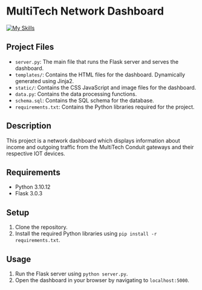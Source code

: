 # MultiTech Network Dashboard

[![My Skills](https://skillicons.dev/icons?i=python,flask,js,mysql,html,css,github)](https://skillicons.dev)

## Project Files
- `server.py`: The main file that runs the Flask server and serves the dashboard.
- `templates/`: Contains the HTML files for the dashboard. Dynamically generated using Jinja2.
- `static/`: Contains the CSS JavaScript and image files for the dashboard.
- `data.py`: Contains the data processing functions.
- `schema.sql`: Contains the SQL schema for the database.
- `requirements.txt`: Contains the Python libraries required for the project.

## Description
This project is a network dashboard which displays information about income and outgoing traffic from the MultiTech Conduit gateways and their respective IOT devices.

## Requirements
- Python 3.10.12
- Flask 3.0.3

## Setup
1. Clone the repository.
2. Install the required Python libraries using `pip install -r requirements.txt`.

## Usage
1. Run the Flask server using `python server.py`.
2. Open the dashboard in your browser by navigating to `localhost:5000`.
